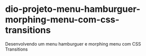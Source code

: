 # dio-projeto-menu-hamburguer-morphing-menu-com-css-transitions
Desenvolvendo um menu hamburguer e morphing menu com CSS Transitions
